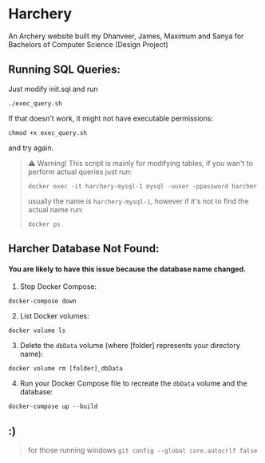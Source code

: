 # Harchery
An Archery website built my Dhanveer, James, Maximum and Sanya for Bachelors of Computer Science (Design Project)

## Running SQL Queries:
Just modify init.sql and run
```
./exec_query.sh
```
If that doesn't work, it might not have executable permissions:
```
chmod +x exec_query.sh
```
and try again.

> ⚠️ Warning! This script is mainly for modifying tables, if you wan't to perform actual queries just run:
>```shell
>docker exec -it harchery-mysql-1 mysql -uuser -ppassword harcher
>```
> usually the name is `harchery-mysql-1`, however if it's not to find the actual name run:
>```shell
>docker ps
>```

## Harcher Database Not Found:
#### You are likely to have this issue because the database name changed.

1. Stop Docker Compose:

```shell
docker-compose down
```

2. List Docker volumes:

```shell
docker volume ls
```
3. Delete the `dbData` volume (where [folder] represents your directory name):

```shell
docker volume rm [folder]_dbData
```

4. Run your Docker Compose file to recreate the `dbData` volume and the database:

```shell
docker-compose up --build
```

## :)
> for those running windows ```git config --global core.autocrlf false```
